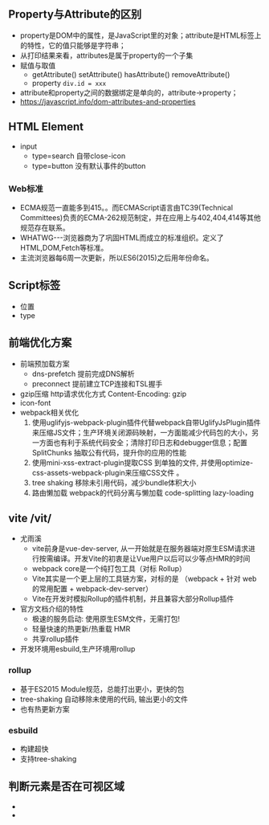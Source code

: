 
## Property与Attribute的区别
+ property是DOM中的属性，是JavaScript里的对象；attribute是HTML标签上的特性，它的值只能够是字符串；
+ 从打印结果来看，attributes是属于property的一个子集
+ 赋值与取值
  + getAttribute() setAttribute() hasAttribute() removeAttribute()
  + property `div.id = xxx`
+ attribute和property之间的数据绑定是单向的，attribute->property；
+ https://javascript.info/dom-attributes-and-properties

## HTML Element
+ input 
  + type=search 自带close-icon
  + type=button 没有默认事件的button


### Web标准
+ ECMA规范一直能多到415。。而ECMAScript语言由TC39(Technical Committees)负责的ECMA-262规范制定，并在应用上与402,404,414等其他规范存在联系。
+ WHATWG---浏览器商为了巩固HTML而成立的标准组织。定义了HTML,DOM,Fetch等标准。
+ 主流浏览器每6周一次更新，所以ES6(2015)之后用年份命名。

## Script标签
+ 位置
+ type


## 前端优化方案
+ 前端预加载方案
    + dns-prefetch 提前完成DNS解析
    + preconnect 提前建立TCP连接和TSL握手
+ gzip压缩 	http请求优化方式 Content-Encoding: gzip
+ icon-font
+ webpack相关优化
    1. 使用uglifyjs-webpack-plugin插件代替webpack自带UglifyJsPlugin插件来压缩JS文件；生产环境关闭源码映射，一方面能减少代码包的大小，另一方面也有利于系统代码安全；清除打印日志和debugger信息；配置SplitChunks 抽取公有代码，提升你的应用的性能
    2. 使用mini-xss-extract-plugin提取CSS 到单独的文件, 并使用optimize-css-assets-webpack-plugin来压缩CSS文件 。
    3. tree shaking 移除未引用代码，减少bundle体积大小
    4. 路由懒加载 webpack的代码分离与懒加载 code-splitting lazy-loading

## vite /vit/
+ 尤雨溪
  + vite前身是vue-dev-server, 从一开始就是在服务器端对原生ESM请求进行按需编译。开发Vite的初衷是让Vue用户以后可以少等点HMR的时间
  + webpack core是一个纯打包工具（对标 Rollup）
  + Vite其实是一个更上层的工具链方案，对标的是 （webpack + 针对 web 的常用配置 + webpack-dev-server）
  + Vite在开发时模拟Rollup的插件机制，并且兼容大部分Rollup插件
+ 官方文档介绍的特性
  + 极速的服务启动: 使用原生ESM文件，无需打包!
  + 轻量快速的热更新/热重载 HMR
  + 共享rollup插件
+ 开发环境用esbuild,生产环境用rollup

### rollup
+ 基于ES2015 Module规范，总能打出更小，更快的包
+ tree-shaking 自动移除未使用的代码, 输出更小的文件
+ 也有热更新方案

### esbuild
+ 构建超快
+ 支持tree-shaking

## 判断元素是否在可视区域
+ 
+ 
